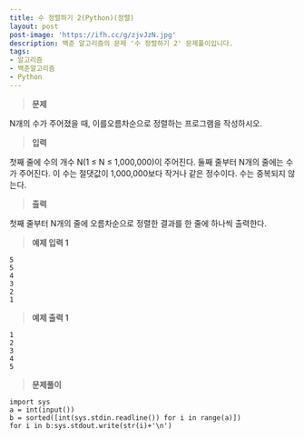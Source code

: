```yaml
---
title: 수 정렬하기 2(Python)(정렬)
layout: post
post-image: 'https://ifh.cc/g/zjvJzN.jpg'
description: 백준 알고리즘의 문제 '수 정렬하기 2' 문제풀이입니다.
tags:
- 알고리즘
- 백준알고리즘
- Python
---
```



>**문제**

N개의 수가 주어졌을 때, 이를오름차순으로 정렬하는 프로그램을 작성하시오.

>**입력**

첫째 줄에 수의 개수 N(1 ≤ N ≤ 1,000,000)이 주어진다. 둘째 줄부터 N개의 줄에는 수가 주어진다. 이 수는 절댓값이 1,000,000보다 작거나 같은 정수이다. 수는 중복되지 않는다.

>**출력**

첫째 줄부터 N개의 줄에 오름차순으로 정렬한 결과를 한 줄에 하나씩 출력한다.

>**예제 입력 1**

	5
	5
	4
	3
	2
	1

>**예제 출력 1**

	1
	2
	3
	4
	5

>**문제풀이**

	import sys
	a = int(input())
	b = sorted([int(sys.stdin.readline()) for i in range(a)])
	for i in b:sys.stdout.write(str(i)+'\n')
